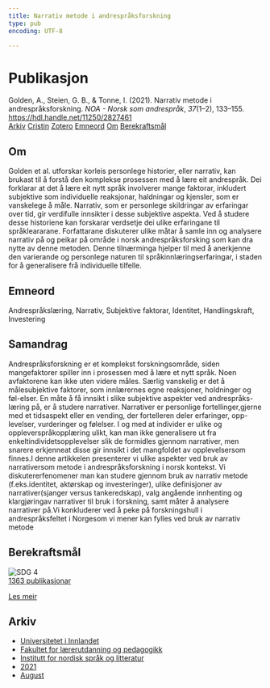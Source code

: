 ```yaml
---
title: Narrativ metode i andrespråksforskning
type: pub
encoding: UTF-8

---
```

<h1>Publikasjon</h1>
<article id="csl-bib-container-TJ7DNVIU" class="csl-bib-container">
  <div class="csl-bib-body"> <div class="csl-entry">Golden, A., Steien, G. B., &#38; Tonne, I. (2021). Narrativ metode i andrespråksforskning. <i>NOA - Norsk som andrespråk</i>, <i>37</i>(1–2), 133–155. <a href="https://hdl.handle.net/11250/2827461">https://hdl.handle.net/11250/2827461</a></div> </div>
  <div class="csl-bib-buttons">
    <a href="#taxonomy-article-TJ7DNVIU" alt="archive" class="csl-bib-button">Arkiv</a>
    <a href="https://app.cristin.no/results/show.jsf?id=1928854" alt="Cristin" class="csl-bib-button">Cristin</a>
    <a href="http://zotero.org/groups/5881554/items/TJ7DNVIU" alt="Zotero" class="csl-bib-button">Zotero</a>
    <a href="#keywords-article-TJ7DNVIU" alt="keywords" class="csl-bib-button">Emneord</a>
    <a href="#about-article-TJ7DNVIU" alt="about_pub" class="csl-bib-button">Om</a>
    <a href="#sdg-article-TJ7DNVIU" alt="sdg" class="csl-bib-button">Berekraftsmål</a>
  </div>
  <div id="csl-bib-meta-container-TJ7DNVIU"></div>
</article>
<div id="csl-bib-meta-TJ7DNVIU" class="csl-bib-meta">
  <article id="about-article-TJ7DNVIU" class="about_pub-article">
    <h1>Om</h1>
    Golden et al. utforskar korleis personlege historier, eller narrativ, kan brukast til å forstå den komplekse prosessen med å lære eit andrespråk. Dei forklarar at det å lære eit nytt språk involverer mange faktorar, inkludert subjektive som individuelle reaksjonar, haldningar og kjensler, som er vanskelege å måle. Narrativ, som er personlege skildringar av erfaringar over tid, gir verdifulle innsikter i desse subjektive aspekta. Ved å studere desse historiene kan forskarar verdsetje dei ulike erfaringane til språkleararane. Forfattarane diskuterer ulike måtar å samle inn og analysere narrativ på og peikar på område i norsk andrespråksforsking som kan dra nytte av denne metoden. Denne tilnærminga hjelper til med å anerkjenne den varierande og personlege naturen til språkinnlæringserfaringar, i staden for å generalisere frå individuelle tilfelle.
  </article>
  <article id="keywords-article-TJ7DNVIU" class="keywords-article">
    <h1>Emneord</h1>
    Andrespråkslæring, Narrativ, Subjektive faktorar, Identitet, Handlingskraft, Investering
  </article>
  <article id="abstract-article-TJ7DNVIU" class="abstract-article">
    <h1>Samandrag</h1>
    Andrespråksforskning er et komplekst forskningsområde, siden mangefaktorer  spiller  inn  i  prosessen  med  å  lære  et  nytt  språk.  Noen  avfaktorene kan ikke uten videre måles. Særlig vanskelig er det å målesubjektive faktorer, som innlærernes egne reaksjoner, holdninger og føl-elser. En måte å få innsikt i slike subjektive aspekter ved andrespråks-læring på, er å studere narrativer. Narrativer er personlige fortellinger,gjerne med et tidsaspekt eller en vending, der fortelleren deler erfaringer, opp-levelser, vurderinger og følelser. I og med at individer er ulike og oppleverspråkopplæring ulikt, kan man ikke generalisere ut fra enkeltindividetsopplevelser slik de formidles gjennom narrativer, men snarere erkjenneat disse gir innsikt i det mangfoldet av opplevelsersom finnes.I denne artikkelen presenterer vi ulike aspekter ved bruk av narrativersom  metode  i  andrespråksforskning  i  norsk  kontekst.  Vi  diskutererfenomener man kan studere gjennom bruk av narrativ metode (f.eks.identitet, aktørskap og investeringer), ulike definisjoner av narrativer(sjanger versus tankeredskap), valg angående innhenting og klargjøringav narrativer til bruk i forskning, samt måter å analysere narrativer på.Vi konkluderer ved å peke på forskningshull i andrespråksfeltet i Norgesom vi mener kan fylles ved bruk av narrativ metode
  </article>
  <article id="sdg-article-TJ7DNVIU" class="sdg-article">
    <h1>Berekraftsmål</h1>
    <div class="sdg-container"><div id="sdg4" class="sdg">
        <img src="{{< params subfolder >}}images/sdg/sdg04_nn.png" class="image" alt="SDG 4">
        <div class="sdg-overlay">
          <a href="{{< params subfolder >}}nn/archive/?sdg=4#archive" class="sdg-publication-count"><span>1363</span> publikasjonar</a>
          <p><a href="https://fn.no/om-fn/fns-baerekraftsmaal/god-utdanning?lang=nno-NO" class="sdg-read-more">Les meir</a></p>
        </div>
      </div></div>
  </article>
  <article id="taxonomy-article-TJ7DNVIU" class="taxonomy-article">
    <h1>Arkiv</h1>
    <ul>
      <li><a href="{{< params subfolder >}}nn/archive/?key=3DCRN523">Universitetet i Innlandet</a></li>
      <li><a href="{{< params subfolder >}}nn/archive/?key=WYNZA47F">Fakultet for lærerutdanning og pedagogikk</a></li>
      <li><a href="{{< params subfolder >}}nn/archive/?key=T9U6ILTU">Institutt for nordisk språk og litteratur</a></li>
      <li><a href="{{< params subfolder >}}nn/archive/?key=IAPSBJWP">2021</a></li>
      <li><a href="{{< params subfolder >}}nn/archive/?key=R92NFA53">August</a></li>
    </ul>
  </article>
</div>
